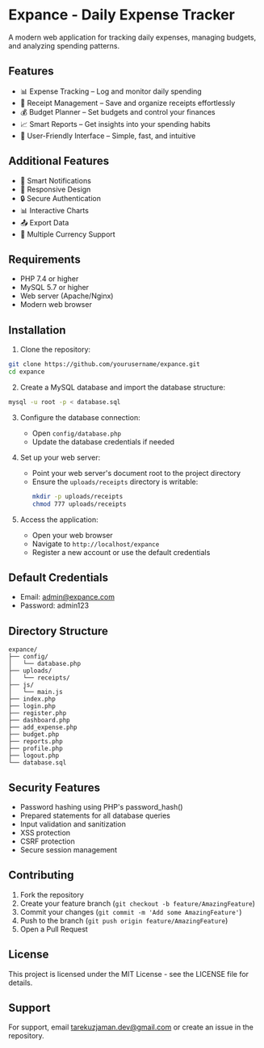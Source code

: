 # Expance - Daily Expense Tracker

A modern web application for tracking daily expenses, managing budgets, and analyzing spending patterns.

## Features

- 📊 Expense Tracking – Log and monitor daily spending
- 📑 Receipt Management – Save and organize receipts effortlessly
- 💰 Budget Planner – Set budgets and control your finances
- 📈 Smart Reports – Get insights into your spending habits
- 🎯 User-Friendly Interface – Simple, fast, and intuitive

## Additional Features

- 🔔 Smart Notifications
- 📱 Responsive Design
- 🔒 Secure Authentication
- 📊 Interactive Charts
- 📤 Export Data
- 💱 Multiple Currency Support

## Requirements

- PHP 7.4 or higher
- MySQL 5.7 or higher
- Web server (Apache/Nginx)
- Modern web browser

## Installation

1. Clone the repository:
```bash
git clone https://github.com/yourusername/expance.git
cd expance
```

2. Create a MySQL database and import the database structure:
```bash
mysql -u root -p < database.sql
```

3. Configure the database connection:
   - Open `config/database.php`
   - Update the database credentials if needed

4. Set up your web server:
   - Point your web server's document root to the project directory
   - Ensure the `uploads/receipts` directory is writable:
     ```bash
     mkdir -p uploads/receipts
     chmod 777 uploads/receipts
     ```

5. Access the application:
   - Open your web browser
   - Navigate to `http://localhost/expance`
   - Register a new account or use the default credentials

## Default Credentials

- Email: admin@expance.com
- Password: admin123

## Directory Structure

```
expance/
├── config/
│   └── database.php
├── uploads/
│   └── receipts/
├── js/
│   └── main.js
├── index.php
├── login.php
├── register.php
├── dashboard.php
├── add_expense.php
├── budget.php
├── reports.php
├── profile.php
├── logout.php
└── database.sql
```

## Security Features

- Password hashing using PHP's password_hash()
- Prepared statements for all database queries
- Input validation and sanitization
- XSS protection
- CSRF protection
- Secure session management

## Contributing

1. Fork the repository
2. Create your feature branch (`git checkout -b feature/AmazingFeature`)
3. Commit your changes (`git commit -m 'Add some AmazingFeature'`)
4. Push to the branch (`git push origin feature/AmazingFeature`)
5. Open a Pull Request

## License

This project is licensed under the MIT License - see the LICENSE file for details.

## Support

For support, email tarekuzjaman.dev@gmail.com or create an issue in the repository. 